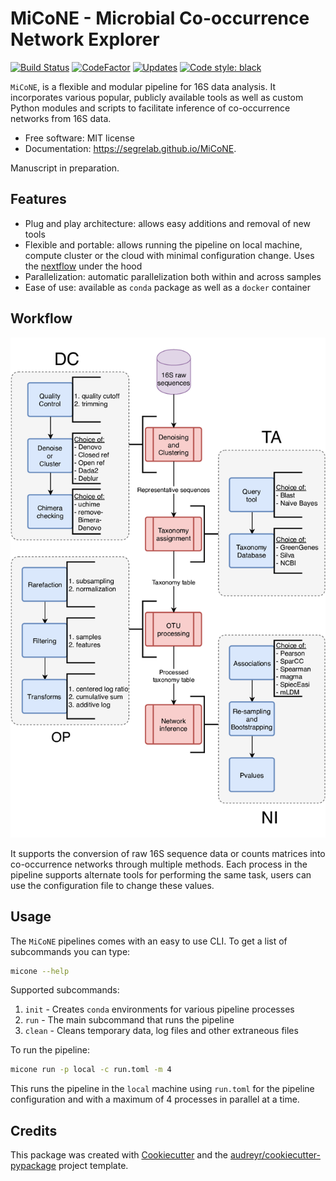 MiCoNE - Microbial Co-occurrence Network Explorer
=================================================

[![Build Status](https://travis-ci.com/dileep-kishore/micone.svg?token=qCMKydrUTvcJ87J6czex&branch=master)](https://travis-ci.com/dileep-kishore/micone)
[![CodeFactor](https://www.codefactor.io/repository/github/segrelab/micone/badge)](https://www.codefactor.io/repository/github/segrelab/micone)
[![Updates](https://pyup.io/repos/github/segrelab/MiCoNE/shield.svg)](https://pyup.io/repos/github/segrelab/MiCoNE/)
[![Code style: black](https://img.shields.io/badge/code%20style-black-000000.svg)](https://github.com/ambv/black)

`MiCoNE`, is a flexible and modular pipeline for 16S data analysis. It incorporates various popular, publicly available tools as well as custom Python modules and scripts to facilitate inference of co-occurrence networks from 16S data.

-   Free software: MIT license
-   Documentation: <https://segrelab.github.io/MiCoNE>.

Manuscript in preparation.

Features
--------

- Plug and play architecture: allows easy additions and removal of new tools
- Flexible and portable: allows running the pipeline on local machine, compute cluster or the cloud with minimal configuration change. Uses the [nextflow](www.nextflow.io) under the hood
- Parallelization: automatic parallelization both within and across samples
- Ease of use: available as `conda` package as well as a `docker` container

Workflow
--------

![pipeline](assets/pipeline.png)

It supports the conversion of raw 16S sequence data or counts matrices into co-occurrence networks through multiple methods. Each process in the pipeline supports alternate tools for performing the same task, users can use the configuration file to change these values.

Usage
-----

The `MiCoNE` pipelines comes with an easy to use CLI. To get a list of subcommands you can type:

```bash
micone --help
```

Supported subcommands:
1. `init` - Creates `conda` environments for various pipeline processes
2. `run` - The main subcommand that runs the pipeline
3. `clean` - Cleans temporary data, log files and other extraneous files

To run the pipeline:

```bash
micone run -p local -c run.toml -m 4
```

This runs the pipeline in the `local` machine using `run.toml` for the pipeline configuration and with a maximum of 4 processes in parallel at a time.

Credits
-------

This package was created with [Cookiecutter](https://github.com/audreyr/cookiecutter) and the [audreyr/cookiecutter-pypackage](https://github.com/audreyr/cookiecutter-pypackage) project template.
